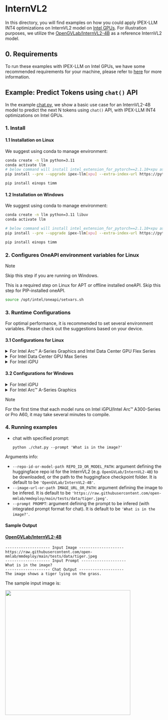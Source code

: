 # InternVL2
In this directory, you will find examples on how you could apply IPEX-LLM INT4 optimizations on InternVL2 model on [Intel GPUs](../../../README.md). For illustration purposes, we utilize the [OpenGVLab/InternVL2-4B](https://huggingface.co/OpenGVLab/InternVL2-4B) as a reference InternVL2 model.

## 0. Requirements
To run these examples with IPEX-LLM on Intel GPUs, we have some recommended requirements for your machine, please refer to [here](../../../README.md#requirements) for more information.

## Example: Predict Tokens using `chat()` API
In the example [chat.py](./chat.py), we show a basic use case for an InternVL2-4B model to predict the next N tokens using `chat()` API, with IPEX-LLM INT4 optimizations on Intel GPUs.
### 1. Install
#### 1.1 Installation on Linux
We suggest using conda to manage environment:
```bash
conda create -n llm python=3.11
conda activate llm
# below command will install intel_extension_for_pytorch==2.1.10+xpu as default
pip install --pre --upgrade ipex-llm[xpu] --extra-index-url https://pytorch-extension.intel.com/release-whl/stable/xpu/us/

pip install einops timm

```

#### 1.2 Installation on Windows
We suggest using conda to manage environment:
```bash
conda create -n llm python=3.11 libuv
conda activate llm

# below command will install intel_extension_for_pytorch==2.1.10+xpu as default
pip install --pre --upgrade ipex-llm[xpu] --extra-index-url https://pytorch-extension.intel.com/release-whl/stable/xpu/us/

pip install einops timm

```

### 2. Configures OneAPI environment variables for Linux

> [!NOTE]
> Skip this step if you are running on Windows.

This is a required step on Linux for APT or offline installed oneAPI. Skip this step for PIP-installed oneAPI.

```bash
source /opt/intel/oneapi/setvars.sh
```

### 3. Runtime Configurations
For optimal performance, it is recommended to set several environment variables. Please check out the suggestions based on your device.
#### 3.1 Configurations for Linux
<details>

<summary>For Intel Arc™ A-Series Graphics and Intel Data Center GPU Flex Series</summary>

```bash
export USE_XETLA=OFF
export SYCL_PI_LEVEL_ZERO_USE_IMMEDIATE_COMMANDLISTS=1
export SYCL_CACHE_PERSISTENT=1
```

</details>

<details>

<summary>For Intel Data Center GPU Max Series</summary>

```bash
export LD_PRELOAD=${LD_PRELOAD}:${CONDA_PREFIX}/lib/libtcmalloc.so
export SYCL_PI_LEVEL_ZERO_USE_IMMEDIATE_COMMANDLISTS=1
export SYCL_CACHE_PERSISTENT=1
export ENABLE_SDP_FUSION=1
```
> Note: Please note that `libtcmalloc.so` can be installed by `conda install -c conda-forge -y gperftools=2.10`.
</details>

<details>

<summary>For Intel iGPU</summary>

```bash
export SYCL_CACHE_PERSISTENT=1
export BIGDL_LLM_XMX_DISABLED=1
```

</details>

#### 3.2 Configurations for Windows
<details>

<summary>For Intel iGPU</summary>

```cmd
set SYCL_CACHE_PERSISTENT=1
set BIGDL_LLM_XMX_DISABLED=1
```

</details>

<details>

<summary>For Intel Arc™ A-Series Graphics</summary>

```cmd
set SYCL_CACHE_PERSISTENT=1
```

</details>

> [!NOTE]
> For the first time that each model runs on Intel iGPU/Intel Arc™ A300-Series or Pro A60, it may take several minutes to compile.
### 4. Running examples

- chat with specified prompt:
  ```
  python ./chat.py --prompt 'What is in the image?'
  ```

Arguments info:
- `--repo-id-or-model-path REPO_ID_OR_MODEL_PATH`: argument defining the huggingface repo id for the InternVL2 (e.g. `OpenGVLab/InternVL2-4B`) to be downloaded, or the path to the huggingface checkpoint folder. It is default to be `'OpenGVLab/InternVL2-4B'`.
- `--image-url-or-path IMAGE_URL_OR_PATH`: argument defining the image to be infered. It is default to be `'https://raw.githubusercontent.com/open-mmlab/mmdeploy/main/tests/data/tiger.jpeg'`.
- `--prompt PROMPT`: argument defining the prompt to be infered (with integrated prompt format for chat). It is default to be `'What is in the image?'`.

#### Sample Output

#### [OpenGVLab/InternVL2-4B](https://huggingface.co/OpenGVLab/InternVL2-4B)

```log
-------------------- Input Image --------------------
https://raw.githubusercontent.com/open-mmlab/mmdeploy/main/tests/data/tiger.jpeg
-------------------- Input Prompt --------------------
What is in the image?
-------------------- Chat Output --------------------
The image shows a tiger lying on the grass.
```

The sample input image is:

<a href="https://raw.githubusercontent.com/open-mmlab/mmdeploy/main/tests/data/tiger.jpeg"><img width=400px src="https://raw.githubusercontent.com/open-mmlab/mmdeploy/main/tests/data/tiger.jpeg" ></a>
